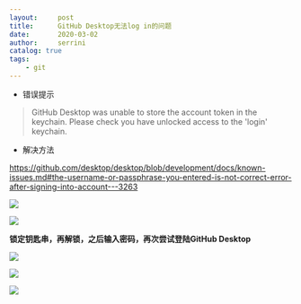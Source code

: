 ```yaml
---
layout:     post
title:      GitHub Desktop无法log in的问题
date:       2020-03-02            
author:     serrini                 
catalog: true                       
tags:                               
    - git
---
```


* 错误提示

> GitHub Desktop was unable to store the account token in the keychain. Please check you have unlocked access to the 'login' keychain.

* 解决方法

https://github.com/desktop/desktop/blob/development/docs/known-issues.md#the-username-or-passphrase-you-entered-is-not-correct-error-after-signing-into-account---3263

![](https://tva1.sinaimg.cn/large/00831rSTgy1gcfmiybv87j30kw0jkn01.jpg)

![](https://tva1.sinaimg.cn/large/00831rSTgy1gcfmhis741j30t20c1wgg.jpg)

**锁定钥匙串，再解锁，之后输入密码，再次尝试登陆GitHub Desktop**

![](https://tva1.sinaimg.cn/large/00831rSTgy1gcfmkvmwi9j30oa0gbn0y.jpg)

![](https://tva1.sinaimg.cn/large/00831rSTgy1gcfml4gx6oj30oa0ghdjo.jpg)

![](https://tva1.sinaimg.cn/large/00831rSTgy1gcfmn3b482j30fb07u0u2.jpg)




